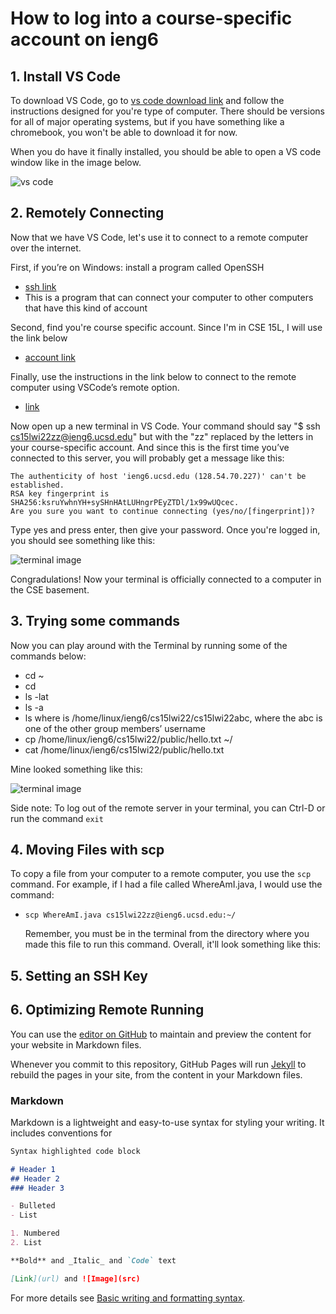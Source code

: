 # How to log into a course-specific account on ieng6

## 1. Install VS Code

To download VS Code, go to [vs code download link](https://code.visualstudio.com/) and follow the instructions designed for you're type of computer. There should be versions for all of major operating systems, but if you have something like a chromebook, you won't be able to download it for now. 

When you do have it finally installed, you should be able to open a VS code window like in the image below. 

![vs code](https://user-images.githubusercontent.com/94486303/149598386-314b0d6c-afe1-4df3-8ead-aebde3ae19a9.png)

## 2. Remotely Connecting

Now that we have VS Code, let's use it to connect to a remote computer over the internet.

First, if you’re on Windows: install a program called OpenSSH
- [ssh link](https://docs.microsoft.com/en-us/windows-server/administration/openssh/openssh_install_firstuse)
- This is a program that can connect your computer to other computers that have this kind of account

Second, find you're course specific account. Since I'm in CSE 15L, I will use the link below
- [account link](https://sdacs.ucsd.edu/~icc/index.php)

Finally, use the instructions in the link below to connect to the remote computer using VSCode’s remote option.
- [link](https://code.visualstudio.com/docs/remote/ssh#_connect-to-a-remote-host)

Now open up a new terminal in VS Code. Your command should say "$ ssh cs15lwi22zz@ieng6.ucsd.edu" but with the "zz" replaced by the letters in your course-specific account. And since this is the first time you’ve connected to this server, you will probably get a message like this:

```
The authenticity of host 'ieng6.ucsd.edu (128.54.70.227)' can't be established.
RSA key fingerprint is SHA256:ksruYwhnYH+sySHnHAtLUHngrPEyZTDl/1x99wUQcec.
Are you sure you want to continue connecting (yes/no/[fingerprint])? 
```

Type yes and press enter, then give your password. Once you're logged in, you should see something like this: 

![terminal image](https://user-images.githubusercontent.com/94486303/149599607-ec3c087d-aa01-40ee-994b-090b60e7aaa6.png)

Congradulations! Now your terminal is officially connected to a computer in the CSE basement. 

## 3. Trying some commands

Now you can play around with the Terminal by running some of the commands below: 

- cd ~
- cd
- ls -lat
- ls -a
- ls <directory> where <directory> is /home/linux/ieng6/cs15lwi22/cs15lwi22abc, where the abc is one of the other group members’ username
- cp /home/linux/ieng6/cs15lwi22/public/hello.txt ~/
- cat /home/linux/ieng6/cs15lwi22/public/hello.txt

Mine looked something like this:

  ![terminal image](https://user-images.githubusercontent.com/94486303/149600104-caa6efee-5bbd-4948-bad9-fe2757339501.png) 

Side note: To log out of the remote server in your terminal, you can Ctrl-D or run the command `exit`


## 4. Moving Files with scp

To copy a file from your computer to a remote computer, you use the `scp` command. For example, if I had a file called WhereAmI.java, I would use the command:
- `scp WhereAmI.java cs15lwi22zz@ieng6.ucsd.edu:~/`

  Remember, you must be in the terminal from the directory where you made this file to run this command. Overall, it'll look something like this:

  
## 5. Setting an SSH Key
## 6. Optimizing Remote Running

















You can use the [editor on GitHub](https://github.com/evanykauh/Lab1Report/edit/gh-pages/index.md) to maintain and preview the content for your website in Markdown files.

Whenever you commit to this repository, GitHub Pages will run [Jekyll](https://jekyllrb.com/) to rebuild the pages in your site, from the content in your Markdown files.

### Markdown

Markdown is a lightweight and easy-to-use syntax for styling your writing. It includes conventions for

```markdown
Syntax highlighted code block

# Header 1
## Header 2
### Header 3

- Bulleted
- List

1. Numbered
2. List

**Bold** and _Italic_ and `Code` text

[Link](url) and ![Image](src)
```

For more details see [Basic writing and formatting syntax](https://docs.github.com/en/github/writing-on-github/getting-started-with-writing-and-formatting-on-github/basic-writing-and-formatting-syntax).

